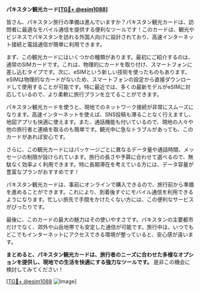 **パキスタン観光カード[[TG💪+ @esim1088](https://t.me/s/esim1088)]**

皆さん、パキスタン旅行の準備は進んでいますか？パキスタン観光カードは、訪問者に最適なモバイル通信を提供する便利なツールです！このカードは、観光やビジネスでパキスタンを訪れる外国人向けに設計されており、高速インターネット接続と電話通信が簡単に利用できます。

まず、この観光カードにはいくつかの種類があります。最初にご紹介するのは、通常のSIMカードです。これは、物理的にカードを取り付け、スマートフォンに差し込むタイプです。次に、eSIMという新しい技術を使ったものもあります。eSIMは物理的なカードがないため、スマートフォンの設定から直接ダウンロードして使用することが可能です。特に最近では、多くの最新モデルがeSIMに対応しているので、より柔軟に旅行プランを立てることができます。

パキスタン観光カードを使うと、現地でのネットワーク接続が非常にスムーズになります。高速インターネットを使えば、SNS投稿も滞ることなく行えますし、地図アプリも快適に使えます。また、通話機能も付いているので、現地の人々や他の旅行者と連絡を取るのも簡単です。観光中に急なトラブルがあっても、このカードがあれば安心です。

さらに、この観光カードにはパッケージごとに異なるデータ量や通話時間、メッセージの制限が設けられています。旅行の長さや予算に合わせて選べるので、無駄なく効率よく利用できます。特に長期滞在を考えている方には、データ容量が豊富なプランがおすすめです！

パキスタン観光カードは、事前にオンラインで購入できるので、旅行前から準備を進めることができます。これにより、到着後すぐにモバイル通信を利用できるようになります。忙しい旅先で手間をかけたくない方には、この便利なサービスがぴったりです。

最後に、このカードの最大の魅力はその使いやすさです。パキスタンの主要都市だけでなく、郊外や山岳地帯でも安定した通信が可能です。旅行中は、いつでもどこでもインターネットにアクセスできる環境が整っていると、安心感が違います。

**まとめると、パキスタン観光カードは、旅行者のニーズに合わせた多様なオプションを提供し、現地での生活を快適にする強力なツールです。** 是非この機会に検討してみてください！

[[TG💪+ @esim1088](https://t.me/s/esim1088) ![Image](https://i.postimg.cc/Y0z9fWf4/image.png)]